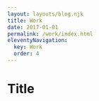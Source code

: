```yaml
---
layout: layouts/blog.njk
title: Work
date: 2017-01-01
permalink: /work/index.html
eleventyNavigation:
  key: Work
  order: 4
---
```


<h1>Title</h1>